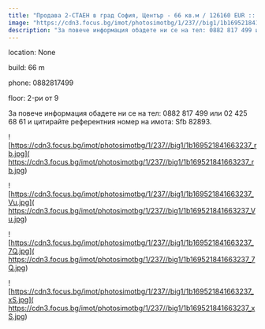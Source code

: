 ```yaml
---
title: "Продава 2-СТАЕН в град София, Център - 66 кв.м / 126160 EUR :: imot.bg Обява"
image: "https://cdn3.focus.bg/imot/photosimotbg/1/237//big1/1b169521841663237_ky.jpg"
description: "За повече информация обадете ни се на тел: 0882 817 499 или 02 425 68 61 и цитирайте референтния номер на имота: Sfb 82893."
---
```


location: None

build: 66 m

phone: 0882817499

floor: 2-ри от 9

За повече информация обадете ни се на тел: 0882 817 499 или 02 425 68 61 и цитирайте референтния номер на имота: Sfb 82893.


![https://cdn3.focus.bg/imot/photosimotbg/1/237//big1/1b169521841663237_rb.jpg]( https://cdn3.focus.bg/imot/photosimotbg/1/237//big1/1b169521841663237_rb.jpg)


![https://cdn3.focus.bg/imot/photosimotbg/1/237//big1/1b169521841663237_Vu.jpg]( https://cdn3.focus.bg/imot/photosimotbg/1/237//big1/1b169521841663237_Vu.jpg)


![https://cdn3.focus.bg/imot/photosimotbg/1/237//big1/1b169521841663237_7Q.jpg]( https://cdn3.focus.bg/imot/photosimotbg/1/237//big1/1b169521841663237_7Q.jpg)


![https://cdn3.focus.bg/imot/photosimotbg/1/237//big1/1b169521841663237_xS.jpg]( https://cdn3.focus.bg/imot/photosimotbg/1/237//big1/1b169521841663237_xS.jpg)


